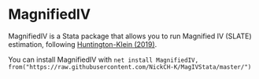 # MagnifiedIV

MagnifiedIV is a Stata package that allows you to run Magnified IV (SLATE) estimation, following [Huntington-Klein (2019)](https://business.fullerton.edu/department/economics/assets/CSUF_WP_6-19.pdf?_=0.4520744169447609). 

You can install MagnifiedIV with `net install MagnifiedIV, from("https://raw.githubusercontent.com/NickCH-K/MagIVStata/master/")`